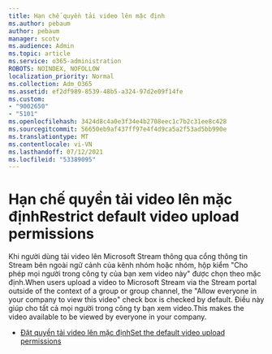 ```yaml
---
title: Hạn chế quyền tải video lên mặc định
ms.author: pebaum
author: pebaum
manager: scotv
ms.audience: Admin
ms.topic: article
ms.service: o365-administration
ROBOTS: NOINDEX, NOFOLLOW
localization_priority: Normal
ms.collection: Adm_O365
ms.assetid: ef2df989-8539-48b5-a324-97d2e09f14fe
ms.custom:
- "9002650"
- "5101"
ms.openlocfilehash: 3424d8c4a0e3f34e4b2708eec1c7b2c31ee8c428
ms.sourcegitcommit: 56650eb9af437ff97e4f4d9ca5a2f53ad5bb990e
ms.translationtype: MT
ms.contentlocale: vi-VN
ms.lasthandoff: 07/12/2021
ms.locfileid: "53389095"
---
```

# <a name="restrict-default-video-upload-permissions"></a><span data-ttu-id="0b733-102">Hạn chế quyền tải video lên mặc định</span><span class="sxs-lookup"><span data-stu-id="0b733-102">Restrict default video upload permissions</span></span>

<span data-ttu-id="0b733-103">Khi người dùng tải video lên Microsoft Stream thông qua cổng thông tin Stream bên ngoài ngữ cảnh của kênh nhóm hoặc nhóm, hộp kiểm "Cho phép mọi người trong công ty của bạn xem video này" được chọn theo mặc định.</span><span class="sxs-lookup"><span data-stu-id="0b733-103">When users upload a video to Microsoft Stream via the Stream portal outside of the context of a group or group channel, the "Allow everyone in your company to view this video" check box is checked by default.</span></span> <span data-ttu-id="0b733-104">Điều này giúp cho tất cả mọi người trong công ty bạn xem video.</span><span class="sxs-lookup"><span data-stu-id="0b733-104">This makes the video available to be viewed by everyone in your company.</span></span>

- [<span data-ttu-id="0b733-105">Đặt quyền tải video lên mặc định</span><span class="sxs-lookup"><span data-stu-id="0b733-105">Set the default video upload permissions</span></span>](/stream/default-video-permissions)
